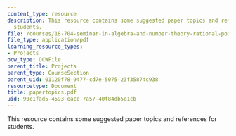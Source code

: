 ```yaml
---
content_type: resource
description: This resource contains some suggested paper topics and references for
  students.
file: /courses/18-704-seminar-in-algebra-and-number-theory-rational-points-on-elliptic-curves-fall-2004/90c1fad54593eace7a5740f84db5e1cb_papertopics.pdf
file_type: application/pdf
learning_resource_types:
- Projects
ocw_type: OCWFile
parent_title: Projects
parent_type: CourseSection
parent_uid: 01120f78-9477-cd7e-5075-23f35874c938
resourcetype: Document
title: papertopics.pdf
uid: 90c1fad5-4593-eace-7a57-40f84db5e1cb
---
```

This resource contains some suggested paper topics and references for students.